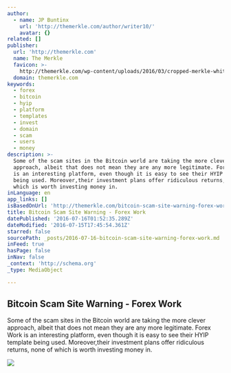 ```yaml
---
author:
  - name: JP Buntinx
    url: 'http://themerkle.com/author/writer10/'
    avatar: {}
related: []
publisher:
  url: 'http://themerkle.com'
  name: The Merkle
  favicon: >-
    http://themerkle.com/wp-content/uploads/2016/03/cropped-merkle-white-1-192x192.png
  domain: themerkle.com
keywords:
  - forex
  - bitcoin
  - hyip
  - platform
  - templates
  - invest
  - domain
  - scam
  - users
  - money
description: >-
  Some of the scam sites in the Bitcoin world are taking the more clever
  approach, albeit that does not mean they are any more legitimate. Forex Work
  is an interesting platform, even though it is easy to see their HYIP template
  being used. Moreover,their investment plans offer ridiculous returns, none of
  which is worth investing money in.
inLanguage: en
app_links: []
isBasedOnUrl: 'http://themerkle.com/bitcoin-scam-site-warning-forex-work/'
title: Bitcoin Scam Site Warning - Forex Work
datePublished: '2016-07-16T01:52:35.289Z'
dateModified: '2016-07-15T17:45:54.361Z'
starred: false
sourcePath: _posts/2016-07-16-bitcoin-scam-site-warning-forex-work.md
inFeed: true
hasPage: false
inNav: false
_context: 'http://schema.org'
_type: MediaObject

---
```

<article style=""><h1>Bitcoin Scam Site Warning - Forex Work</h1><p>Some of the scam sites in the Bitcoin world are taking the more clever approach, albeit that does not mean they are any more legitimate. Forex Work is an interesting platform, even though it is easy to see their HYIP template being used. Moreover,their investment plans offer ridiculous returns, none of which is worth investing money in.</p><img src="http://themerkle.com/wp-content/uploads/2016/07/shutterstock_433993750.jpg" /></article>